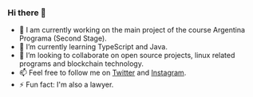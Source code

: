 ### Hi there 👋


- 🔭 I am currently working on the main project of the course Argentina Programa (Second Stage).
- 🌱 I’m currently learning TypeScript and Java.
- 👯 I’m looking to collaborate on open source projects, linux related programs and blockchain technology.
- 📫 Feel free to follow me on [Twitter](https://twitter.com/andrespienizzio) and [Instagram](https://www.instagram.com/andrespienizzio).
- ⚡ Fun fact: I'm also a lawyer.


